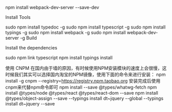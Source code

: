 npm install webpack-dev-server --save-dev

Install Tools

sudo npm install typedoc -g
sudo npm install typescript -g
sudo npm install typings -g
sudo npm install webpack -g
sudo npm install webpack-dev-server -g
Build

Install the dependencies

sudo npm link typescript
npm install
typings install

使用 CNPM
在国内由于墙的原因，有时候使用NPM安装模块的速度上会很慢，这时候我们其实可以选择国内淘宝的NPM镜像，使用下面的命令来进行安装：
npm install -g cnpm --registry=https://registry.npm.taobao.org
安装完成后使用cnpm来代替npm命令即可
npm install --save @types/whatwg-fetch
npm install @types/node @types/react @types/react-dom --save
npm install @types/object-assign --save
--typings install dt~jquery --global
--typings install dt~jquery --save